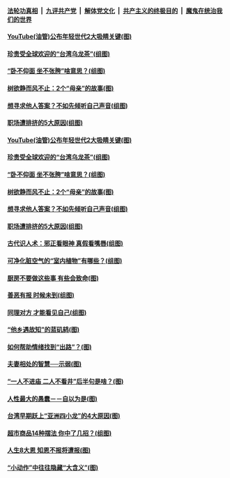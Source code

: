 

####  [法轮功真相](../../../../basic/blob/master/README.md?t=11110402) &nbsp;|&nbsp; [九评共产党](../../../../9ping.md/blob/master/README.md?t=11110402) &nbsp;|&nbsp; [解体党文化](../../../../jtdwh.md/blob/master/README.md?t=11110402)  &nbsp;|&nbsp; [共产主义的终极目的](../../../../gczydzjmd.md/blob/master/README.md?t=11110402) &nbsp;|&nbsp; [魔鬼在统治我们的世界](../../../../mgztzwmdsj.md/blob/master/README.md?t=11110402) 

#### [YouTube(油管)公布年轻世代2大吸睛关键(图)](../pages/p8/952068.md?t=11110402) 

#### [珍贵受全球欢迎的“台湾乌龙茶”(组图)](../pages/p8/952055.md?t=11110402) 

#### [“卧不仰面 坐不张胯”啥意思？(组图)](../pages/p8/952042.md?t=11110402) 

#### [树欲静而风不止：2个“母亲”的故事(图)](../pages/p8/951629.md?t=11110402) 

#### [想寻求他人答案？不如先倾听自己声音(组图)](../pages/p8/951953.md?t=11110402) 

#### [职场遭排挤的5大原因(组图)](../pages/p8/951951.md?t=11110402) 

#### [YouTube(油管)公布年轻世代2大吸睛关键(图)](../pages/p8/952068.md?t=11110402) 

#### [珍贵受全球欢迎的“台湾乌龙茶”(组图)](../pages/p8/952055.md?t=11110402) 

#### [“卧不仰面 坐不张胯”啥意思？(组图)](../pages/p8/952042.md?t=11110402) 

#### [树欲静而风不止：2个“母亲”的故事(图)](../pages/p8/951629.md?t=11110402) 

#### [想寻求他人答案？不如先倾听自己声音(组图)](../pages/p8/951953.md?t=11110402) 

#### [职场遭排挤的5大原因(组图)](../pages/p8/951951.md?t=11110402) 

#### [古代识人术：邪正看眼神 真假看嘴唇(组图)](../pages/p8/951935.md?t=11110402) 

#### [可净化脏空气的“室内植物”有哪些？(组图)](../pages/p8/951829.md?t=11110402) 

#### [厨房不要做这些事 有些会致命(图)](../pages/p8/951588.md?t=11110402) 

#### [善恶有报 时候未到(组图)](../pages/p8/951604.md?t=11110402) 

#### [同理对方 才能看见自己(组图)](../pages/p8/951802.md?t=11110402) 

#### [“他乡遇故知”的蓝矶鸫(图)](../pages/p8/951781.md?t=11110402) 

#### [如何帮助情绪找到“出路”？(图)](../pages/p8/951774.md?t=11110402) 

#### [夫妻相处的智慧──示弱(图)](../pages/p8/951772.md?t=11110402) 

#### [“一人不进庙 二人不看井”后半句是啥？(图)](../pages/p8/951728.md?t=11110402) 

#### [人性最大的愚蠢－－自以为是(图)](../pages/p8/951399.md?t=11110402) 

#### [台湾早期跃上“亚洲四小龙”的4大原因(图)](../pages/p8/951677.md?t=11110402) 

#### [超市商品14种摆法 你中了几招？(组图)](../pages/p8/951661.md?t=11110402) 

#### [人生8大恩 知恩不报将遭报(图)](../pages/p8/951585.md?t=11110402) 

#### [“小动作”中往往隐藏“大含义”(图)](../pages/p8/951358.md?t=11110402) 

